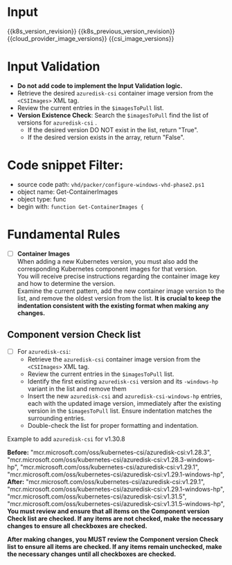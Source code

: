 # Input 
<KubernetesVersion>{{k8s_version_revision}}</KubernetesVersion>
<KubernetesPreviousVersion>{{k8s_previous_version_revision}}</KubernetesPreviousVersion>
<AzureCloudManagerImages>{{cloud_provider_image_versions}}</AzureCloudManagerImages>
<CSIImages>{{csi_image_versions}}</CSIImages>

# Input Validation
  - **Do not add code to implement the Input Validation logic.**
  - Retrieve the desired `azuredisk-csi` container image version from the `<CSIImages>` XML tag.
  - Review the current entries in the `$imagesToPull` list.
  - **Version Existence Check**: Search the `$imagesToPull` find the list of versions for `azuredisk-csi` . 
    - If the desired version DO NOT exist in the list, return "True".
    - If the desired version exists in the array, return "False". 
  
# Code snippet Filter:
   - source code path: `vhd/packer/configure-windows-vhd-phase2.ps1`
   - object name: Get-ContainerImages
   - object type: func
   - begin with: `function Get-ContainerImages {`

# Fundamental Rules

- [ ] **Container Images**  
      When adding a new Kubernetes version, you must also add the corresponding Kubernetes component images for that version.  
      You will receive precise instructions regarding the container image key and how to determine the version.  
      Examine the current pattern, add the new container image version to the list, and remove the oldest version from the list.
      **It is crucial to keep the indentation consistent with the existing format when making any changes.**

## Component version Check list
  - [ ] For `azuredisk-csi`:
    - Retrieve the  `azuredisk-csi` container image version from the `<CSIImages>` XML tag.
    - Review the current entries in the `$imagesToPull` list.
    - Identify the first existing `azuredisk-csi` version and its `-windows-hp` variant in the list and remove them
    - Insert the new `azuredisk-csi` and `azuredisk-csi-windows-hp` entries, each with the updated image version, immediately after the existing version in the `$imagesToPull` list. Ensure indentation matches the surrounding entries.
    - Double-check the list for proper formatting and indentation.


Example to add `azuredisk-csi` for v1.30.8

**Before:**
	"mcr.microsoft.com/oss/kubernetes-csi/azuredisk-csi:v1.28.3",
        "mcr.microsoft.com/oss/kubernetes-csi/azuredisk-csi:v1.28.3-windows-hp",
        "mcr.microsoft.com/oss/kubernetes-csi/azuredisk-csi:v1.29.1",
        "mcr.microsoft.com/oss/kubernetes-csi/azuredisk-csi:v1.29.1-windows-hp",
**After:**
        "mcr.microsoft.com/oss/kubernetes-csi/azuredisk-csi:v1.29.1",
        "mcr.microsoft.com/oss/kubernetes-csi/azuredisk-csi:v1.29.1-windows-hp",
        "mcr.microsoft.com/oss/kubernetes-csi/azuredisk-csi:v1.31.5",
        "mcr.microsoft.com/oss/kubernetes-csi/azuredisk-csi:v1.31.5-windows-hp",
**You must review and ensure that all items on the **Component version Check list** are checked. If any items are not checked, make the necessary changes to ensure all checkboxes are checked.**


**After making changes, you MUST review the **Component version Check list** to ensure all items are checked. If any items remain unchecked, make the necessary changes until all checkboxes are checked.**

